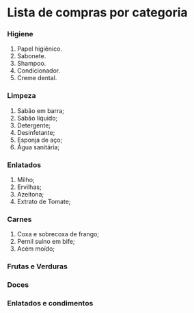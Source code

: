 # Lista de compras por categoria

### Higiene 
1. Papel higiênico.
2. Sabonete.
3. Shampoo.
4. Condicionador.
5. Creme dental.

### Limpeza
1. Sabão em barra;
2. Sabão líquido;
3. Detergente;
4. Desinfetante;
5. Esponja de aço;
6. Água sanitária;

### Enlatados
1. Milho;
2. Ervilhas;
3. Azeitona;
4. Extrato de Tomate;

### Carnes
1. Coxa e sobrecoxa de frango;
2. Pernil suíno em bife;
3. Acém moído;

### Frutas e Verduras

### Doces

### Enlatados e condimentos